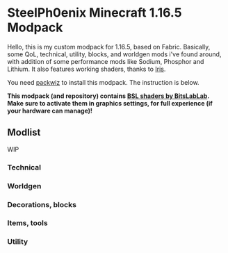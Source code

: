 # SteelPh0enix Minecraft 1.16.5 Modpack

Hello, this is my custom modpack for 1.16.5, based on Fabric. Basically, some QoL, technical, utility, blocks, and worldgen mods i've found around, with addition of some performance mods like Sodium, Phosphor and Lithium. It also features working shaders, thanks to [Iris](https://github.com/IrisShaders/Iris).

You need [packwiz](https://github.com/comp500/packwiz) to install this modpack. The instruction is below.

**This modpack (and repository) contains [BSL shaders by BitsLabLab](https://bitslablab.com/bslshaders/). Make sure to activate them in graphics settings, for full experience (if your hardware can manage)!**

## Modlist

WIP

### Technical

### Worldgen

### Decorations, blocks

### Items, tools

### Utility
